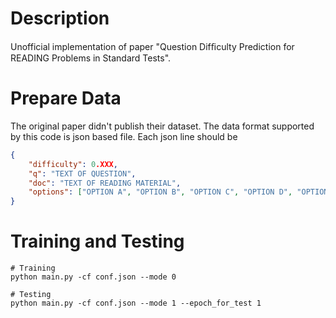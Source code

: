 # Description

Unofficial implementation of paper "Question Difﬁculty Prediction for READING Problems in Standard Tests".

# Prepare Data
The original paper didn't publish their dataset.
The data format supported by this code is json based file.
Each json line should be 
```json
{
    "difficulty": 0.XXX,
    "q": "TEXT OF QUESTION",
    "doc": "TEXT OF READING MATERIAL",
    "options": ["OPTION A", "OPTION B", "OPTION C", "OPTION D", "OPTION E"]
}
```

# Training and Testing
```shell
# Training
python main.py -cf conf.json --mode 0 
```

```shell
# Testing
python main.py -cf conf.json --mode 1 --epoch_for_test 1
```
